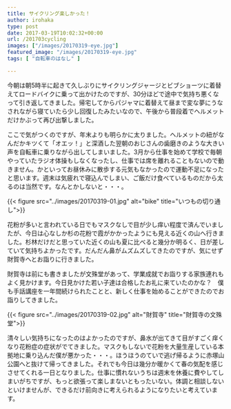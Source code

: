 ```yaml
---
title: サイクリング楽しかった！
author: irohaka
type: post
date: 2017-03-19T10:02:32+00:00
url: /201703cycling
images: ["/images/20170319-eye.jpg"]
featured_image: "/images/20170319-eye.jpg"
tags: [ "自転車のはなし" ]

---
```


今朝は朝5時半に起きて久しぶりにサイクリングジャージとビブショーツに着替えてロードバイクに乗って出かけたのですが、30分ほどで途中で気持ち悪くなって引き返してきました。帰宅してからパジャマに着替えて昼まで変な夢にうなされながら寝ていたら少し回復したみたいなので、午後から普段着でヘルメットだけかぶって再び出撃しました。

ここで気がつくのですが、年末よりも明らかに太りました。ヘルメットの紐がなんだかキツくて「オエッ！」と深酒した翌朝のおじさんの歯磨きのような大きい声を自転車に乗りながら出してしまいました。3月から仕事を始めて学校で毎朝やっていたラジオ体操もしなくなったし、仕事では席を離れることもないので動きません。かといってお昼休みに散歩する元気もなかったので運動不足になったと思います。週末は気疲れで寝込んでしまい、ご飯だけ食べているものだから太るのは当然です。なんとかしないと・・・。

{{< figure src="../images/20170319-01.jpg" alt="bike" title="いつもの切り通し">}}
 
花粉が多いと言われている日でもマスクなしで目が少し痒い程度で済んでいましたが、今日は心なしか杉の花粉で霞がかかったようにも見える近くの山へ行きました。杉林だけだと思っていた近くの山も夏に比べると幾分か明るく、日が差していて気持ちよかったです。だんだん鼻がムズムズしてきたのですが、気にせず財賀寺へとお詣りに行きました。
  
財賀寺は前にも書きましたが文殊堂があって、学業成就でお詣りする家族連れもよく見かけます。今日見かけた若い子達は合格したお礼に来ていたのかな？　僕も手話講座を一年間続けられたことと、新しく仕事を始めることができたのでお詣りしてきました。

{{< figure src="../images/20170319-02.jpg" alt="財賀寺" title="財賀寺の文殊堂">}}

清々しい気持ちになったのはよかったのですが、鼻水が出てきて目がすごく痒くなり花粉症の症状がでてきました。マスクもしないで花粉を大量生産している本拠地に乗り込んだ僕が悪かった・・・。ほうほうのていで逃げ帰るように赤塚山公園へと抜けて帰ってきました。それでも今日は幾分か暖かくて春の気配を感じさせてくれる一日となりました。仕事に慣れないうちは週末を休養に費やしてしまいがちですが、もっと欲張って楽しまないともったいない。体調と相談しないといけませんが、できるだけ前向きに考えられるようになりたいと考えています。